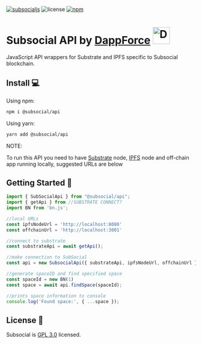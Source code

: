 [![subsocialjs](https://img.shields.io/badge/subsocial-js-pink?style=flat-square)](https://subsocial.network/)
![license](https://img.shields.io/badge/License-GPL%203.0-blue?style=flat-square)
[![npm](https://img.shields.io/npm/v/@subsocial/api?logo=npm&style=flat-square)](https://www.npmjs.com/package/@subsocial/api)

# Subsocial API by [DappForce](https://github.com/dappforce) <img src="https://pbs.twimg.com/profile_images/1341927992700923904/Y5_scBB6_400x400.jpg" alt="DappForce" width="45"/>

JavaScript API wrappers for Substrate and IPFS specific to Subsocial blockchain.

## Install :computer:

Using npm:

```bash
npm i @subsocial/api
```

Using yarn:

```bash
yarn add @subsocial/api
```

NOTE:

To run this API you need to have [Substrate](https://substrate.dev/en/) node, [IPFS](https://ipfs.io/) node
and off-chain app running locally, suggested URLs are below

## Getting Started :hammer:

```javascript
import { SubSocialApi } from "@subsocial/api";
import { getApi } from //SUBSTRATE CONNECT?
import BN from 'bn.js';

//local URLs
const ipfsNodeUrl = 'http://localhost:8080'
const offchainUrl = 'http://localhost:3001'

//connect to substrate
const substrateApi = await getApi();

//make connection to SubSocial
const api = new SubsocialApi({ substrateApi, ipfsNodeUrl, offchainUrl });

//generate spaceID and find specified space
const spaceId = new BN(1)
const space = await api.findSpace(spaceId);

//prints space information to console
console.log('Found space:', { ...space });
```

## License :page_facing_up:

Subsocial is [GPL 3.0](./LICENSE) licensed.
